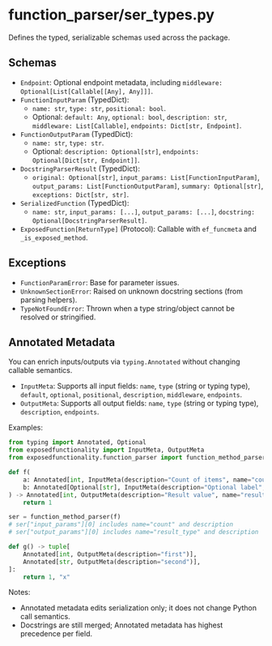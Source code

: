 # function_parser/ser_types.py

Defines the typed, serializable schemas used across the package.

## Schemas

- `Endpoint`: Optional endpoint metadata, including `middleware: Optional[List[Callable[[Any], Any]]]`.
- `FunctionInputParam` (TypedDict):
  - `name: str`, `type: str`, `positional: bool`.
  - Optional: `default: Any`, `optional: bool`, `description: str`, `middleware: List[Callable]`, `endpoints: Dict[str, Endpoint]`.
- `FunctionOutputParam` (TypedDict):
  - `name: str`, `type: str`.
  - Optional: `description: Optional[str]`, `endpoints: Optional[Dict[str, Endpoint]]`.
- `DocstringParserResult` (TypedDict):
  - `original: Optional[str]`, `input_params: List[FunctionInputParam]`, `output_params: List[FunctionOutputParam]`, `summary: Optional[str]`, `exceptions: Dict[str, str]`.
- `SerializedFunction` (TypedDict):
  - `name: str`, `input_params: [...]`, `output_params: [...]`, `docstring: Optional[DocstringParserResult]`.
- `ExposedFunction[ReturnType]` (Protocol): Callable with `ef_funcmeta` and `_is_exposed_method`.

## Exceptions

- `FunctionParamError`: Base for parameter issues.
- `UnknownSectionError`: Raised on unknown docstring sections (from parsing helpers).
- `TypeNotFoundError`: Thrown when a type string/object cannot be resolved or stringified.

## Annotated Metadata

You can enrich inputs/outputs via `typing.Annotated` without changing callable semantics.

- `InputMeta`: Supports all input fields: `name`, `type` (string or typing type), `default`, `optional`, `positional`, `description`, `middleware`, `endpoints`.
- `OutputMeta`: Supports all output fields: `name`, `type` (string or typing type), `description`, `endpoints`.

Examples:

```python
from typing import Annotated, Optional
from exposedfunctionality import InputMeta, OutputMeta
from exposedfunctionality.function_parser import function_method_parser

def f(
    a: Annotated[int, InputMeta(description="Count of items", name="count", positional=True)],
    b: Annotated[Optional[str], InputMeta(description="Optional label", default=None, optional=True)]=None,
) -> Annotated[int, OutputMeta(description="Result value", name="result_type")]:
    return 1

ser = function_method_parser(f)
# ser["input_params"][0] includes name="count" and description
# ser["output_params"][0] includes name="result_type" and description

def g() -> tuple[
    Annotated[int, OutputMeta(description="first")],
    Annotated[str, OutputMeta(description="second")],
]:
    return 1, "x"
```

Notes:
- Annotated metadata edits serialization only; it does not change Python call semantics.
- Docstrings are still merged; Annotated metadata has highest precedence per field.

